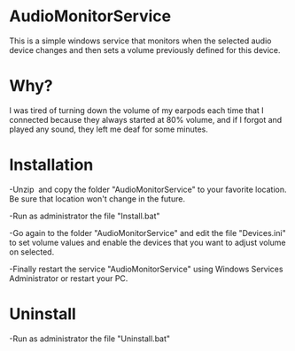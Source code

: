 # AudioMonitorService
This is a simple windows service that monitors when the selected audio device changes and then sets a volume previously defined for this device.

# Why?
I was tired of turning down the volume of my earpods each time that I connected because they always started at 80% volume, and if I forgot and played any sound, they left me deaf for some minutes.

# Installation
-Unzip  and copy the folder "AudioMonitorService" to your favorite location. Be sure that location won't change in the future.

-Run as administrator the file "Install.bat"

-Go again to the folder "AudioMonitorService" and edit the file "Devices.ini" to set volume values and enable the devices that you want to adjust volume on selected.

-Finally restart the service "AudioMonitorService" using Windows Services Administrator or restart your PC.

# Uninstall
-Run as administrator the file "Uninstall.bat"
